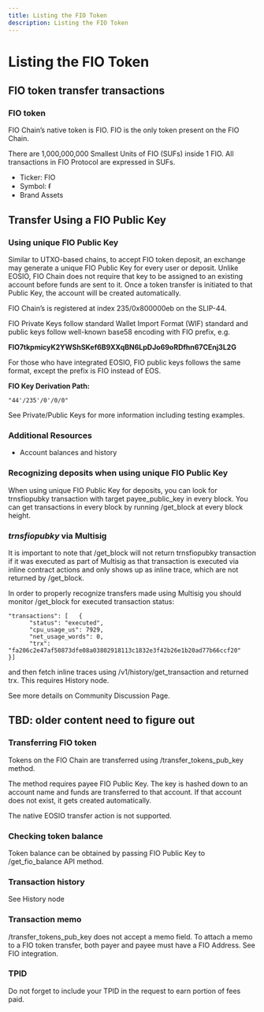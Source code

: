 ```yaml
---
title: Listing the FIO Token
description: Listing the FIO Token
---
```


# Listing the FIO Token

## FIO token transfer transactions

### FIO token

FIO Chain’s native token is FIO. FIO is the only token present on the FIO Chain.

There are 1,000,000,000 Smallest Units of FIO (SUFs) inside 1 FIO. All transactions in FIO Protocol are expressed in SUFs.

* Ticker: FIO
* Symbol: ᵮ
* Brand Assets

## Transfer Using a FIO Public Key

### Using unique FIO Public Key

Similar to UTXO-based chains, to accept FIO token deposit, an exchange may generate a unique FIO Public Key for every user or deposit. Unlike EOSIO, FIO Chain does not require that key to be assigned to an existing account before funds are sent to it. Once a token transfer is initiated to that Public Key, the account will be created automatically.

FIO Chain’s is registered at index 235/0x800000eb on the SLIP-44.

FIO Private Keys follow standard Wallet Import Format (WIF) standard and public keys follow well-known base58 encoding with FIO prefix, e.g.

**FIO7tkpmicyK2YWShSKef6B9XXqBN6LpDJo69oRDfhn67CEnj3L2G**

For those who have integrated EOSIO, FIO public keys follows the same format, except the prefix is FIO instead of EOS.

**FIO Key Derivation Path:**

`"44'/235'/0'/0/0"`

See Private/Public Keys for more information including testing examples.

### Additional Resources

* Account balances and history

### Recognizing deposits when using unique FIO Public Key

When using unique FIO Public Key for deposits, you can look for trnsfiopubky transaction with target payee_public_key in every block. You can get transactions in every block by running /get_block at every block height.

### *trnsfiopubky* via Multisig

It is important to note that /get_block will not return trnsfiopubky transaction if it was executed as part of Multisig as that transaction is executed via inline contract actions and only shows up as inline trace, which are not returned by /get_block.

In order to properly recognize transfers made using Multisig you should monitor /get_block for executed transaction status:
```
"transactions": [   {
      "status": "executed",
      "cpu_usage_us": 7929,
      "net_usage_words": 0,
      "trx": "fa206c2e47af50873dfe08a03802918113c1832e3f42b26e1b20ad77b66ccf20"
}]
```

and then fetch inline traces using /v1/history/get_transaction and returned trx. This requires History node.

See more details on Community Discussion Page.


## TBD: older content need to figure out

### Transferring FIO token

Tokens on the FIO Chain are transferred using /transfer_tokens_pub_key method.

The method requires payee FIO Public Key. The key is hashed down to an account name and funds are transferred to that account. If that account does not exist, it gets created automatically.

The native EOSIO transfer action is not supported.

### Checking token balance

Token balance can be obtained by passing FIO Public Key to /get_fio_balance API method.

### Transaction history

See History node

### Transaction memo

/transfer_tokens_pub_key does not accept a memo field. To attach a memo to a FIO token transfer, both payer and payee must have a FIO Address. See FIO integration.

### TPID

Do not forget to include your TPID in the request to earn portion of fees paid.



